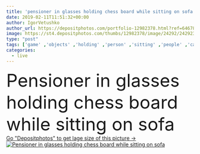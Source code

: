 ```yaml
---
title: 'pensioner in glasses holding chess board while sitting on sofa'
date: 2019-02-11T11:51:32+00:00
author: IgorVetushko
author_url: https://depositphotos.com/portfolio-12982378.html?ref=64678756
image: https://st4.depositphotos.com/thumbs/12982378/image/24292/242923702/api_thumb_450.jpg?forcejpeg=true
type: "post"
tags: ['game' ,'objects' ,'holding' ,'person' ,'sitting' ,'people' ,'caucasian' ,'male' ,'man' ,'old' ,'modern' ,'home' ,'accessories' ,'indoors' ,'glasses' ,'apartment' ,'casual' ,'senior' ,'Retired' ,'retirement' ,'elderly' ,'sofa' ,'chess' ,'mustache' ,'elder' ,'pensioner' ,'Living Room' ,'Grey Hair' ,'chess board' ]
categories: 
  - live
---
```

<div aling="center">
            <font size="60"> Pensioner in glasses holding chess board while sitting on sofa</font>   
</div>
<div>
    <a href='https://depositphotos.com/242923702/stock-photo-pensioner-glasses-holding-chess-board.html?ref=64678756' target=_blank > Go "Depositphotos" to get lage size of this picture ->
        <img href='https://depositphotos.com/242923702/stock-photo-pensioner-glasses-holding-chess-board.html?ref=64678756' src='https://st4.depositphotos.com/12982378/24292/i/950/depositphotos_242923702-stock-photo-pensioner-glasses-holding-chess-board.jpg?forcejpeg=true' alt='Pensioner in glasses holding chess board while sitting on sofa' >
    </a>
</div>
